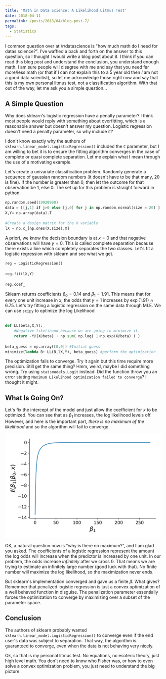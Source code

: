 ```yaml
---
title: 'Math in Data Science: A Likelihood Litmus Test'
date: 2018-04-11
permalink: /posts/2018/04/blog-post-7/
tags:
  - Statistics
---
```



I common question over at /r/datascience is "how much math do I need for datas science?".  I've waffled a back and forth on the answer to this question, so I thought I would write a blog post about it.  I think if you can read this blog post and understand the conclusion, you understand enough math.  I am sure people will disagree with me and say that you need far more/less math (or that if I can not explain this to a 5 year old then *I* am not a good data scientist), so let me acknowledge those right now and say that this is my own personal litmus test, not a classification algorithm.  With that out of the way, let me ask you a simple question...


## A Simple Question

Why does sklearn's logistic regression have a penalty parameter?  I think most people would reply with something about overfitting, which is a reasonable answer but doesn't answer my question.  Logistic regression doesn't need a penalty parameter, so why include it?  

I don't know exactly why the authors of `sklearn.linear_model.LogisticRegression()` included the `C` parameter, but I am willing to bet it is to ensure the fitting algorithm converges in the case of complete or quasi complete separation.  Let me explain what I mean through the use of a motivating example.

Let's create a univariate classification problem.  Randomly generate a sequence of gaussian random numbers (it doesn't have to be that many, 20 is fine).  If the number is greater than 0, then let the outcome for that observation be 1, else 0. The set up for this problem is straight forward in python.

```python
np.random.seed(19920908)
data = [[j,1] if j>0 else [j,0] for j in np.random.normal(size = 20) ]
X,Y= np.array(data).T

#Create a design matrix for the X variable
lX = np.c_[np.ones(X.size),X]
```

A priori, we know the decision boundary is at $x=0$ and that negative observations will have $y=0$.  This is called complete separation because there exists a line which completely separates the two classes.  Let's fit a logistic regression with sklearn and see what we get.


```python
reg = LogisticRegression()

reg.fit(lX,Y)

reg.coef_
```

Sklearn returns coefficients $\beta_0 = 0.14$ and $\beta_1 = 1.91$.  This means that for every one unit increase in $x$, the odds that $y=1$ increases by  $\exp(1.91) \approx 6.75$.  Let's try fitting a logistic regression on the same data through MLE.  We can use `scipy` to optimize the log Likelihood

```python

def LL(beta,X,Y):
    #Negative likelihood because we are going to minimize it
    return -Y@(X@beta) + np.sum( np.log( 1+np.exp(X@beta) ) )

beta_guess = np.array([0,0]) #Initial guess
minimize(lambda B: LL(B,lX,Y), beta_guess) #perform the optimization
```

The optimization fails to converge.  Try it again but this time require more precision.  Still get the same thing?  Hmm, weird, maybe I did something wrong.  Try using `statsmodels.Logit` instead.  Did the function throw you an error stating `Maximum Likelihood optimization failed to converge`?  I thought it might.

## What Is Going On?

Let's fix the intercept of the model and just allow the coefficient for $x$ to be optimized.  You can see that as $\beta_1$ increases, the log likelihood levels off.  However, and here is the important part, *there is no maximum of the likelihood* and so the algorithm will fail to converge.

<div style="text-align:center"><img src ="/images/blog/profile.png" /></div>


OK, a natural question now is "why is there no maximum?", and I am glad you asked.  The coefficients of a logistic regression represent the amount the log odds will increase when the predictor is increased by one unit. In our problem, the odds increase *infinitely* after we cross 0.  That means we are trying to estimate an infinitely large number (good luck with that).  No finite number will maximize the log likelihood, so the maximization never ends.

But sklearn's implementation converged and gave us a finite $\beta$.  What gives?  Remember that penalized logistic regression is just a convex optimization of a well behaved function in disguise.  The penalization parameter essentially forces the optimization to converge by maximizing over a subset of the parameter space.

## Conclusion

The authors of sklearn probably wanted `sklearn.linear_model.LogisticRegression()` to converge even if the end user's data was subject to separation.  That way, the algorithm is guaranteed to converge, even when the data is not behaving very nicely.

Ok, so that is my personal litmus test.  No equations, no esoteric theory, just high level math.  You don't need to know who Fisher was, or how to even solve a convex optimization problem, you just need to understand the big picture.
